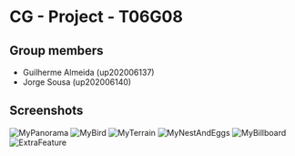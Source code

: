 # CG - Project - T06G08

## Group members

- Guilherme Almeida (up202006137)
- Jorge Sousa (up202006140)

## Screenshots

![MyPanorama](screenshots/project-t06g08-1.png)
![MyBird](screenshots/project-t06g08-2.png)
![MyTerrain](screenshots/project-t06g08-3.png)
![MyNestAndEggs](screenshots/project-t06g08-4.png)
![MyBillboard](screenshots/project-t06g08-5.png)
![ExtraFeature](screenshots/project-t06g08-6.gif)